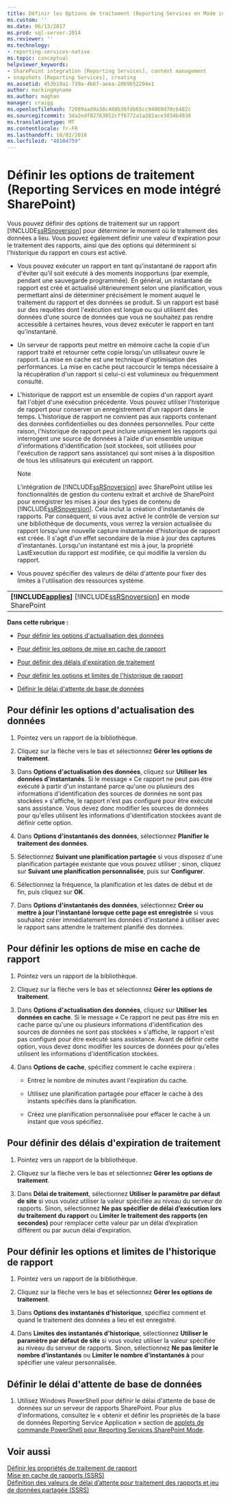 ```yaml
---
title: Définir les Options de traitement (Reporting Services en Mode intégré SharePoint) | Microsoft Docs
ms.custom: ''
ms.date: 06/13/2017
ms.prod: sql-server-2014
ms.reviewer: ''
ms.technology:
- reporting-services-native
ms.topic: conceptual
helpviewer_keywords:
- SharePoint integration [Reporting Services], content management
- snapshots [Reporting Services], creating
ms.assetid: 453b19a1-739a-4b67-aeea-2069b52204e1
author: markingmyname
ms.author: maghan
manager: craigg
ms.openlocfilehash: 72089aad9a38c488b36fdb65cc94060d70c6482c
ms.sourcegitcommit: 3da2edf82763852cff6772a1a282ace3034b4936
ms.translationtype: MT
ms.contentlocale: fr-FR
ms.lasthandoff: 10/02/2018
ms.locfileid: "48104759"
---
```

# <a name="set-processing-options-reporting-services-in-sharepoint-integrated-mode"></a>Définir les options de traitement (Reporting Services en mode intégré SharePoint)
  Vous pouvez définir des options de traitement sur un rapport [!INCLUDE[ssRSnoversion](../includes/ssrsnoversion-md.md)] pour déterminer le moment où le traitement des données a lieu. Vous pouvez également définir une valeur d'expiration pour le traitement des rapports, ainsi que des options qui déterminent si l'historique du rapport en cours est activé.  
  
-   Vous pouvez exécuter un rapport en tant qu'instantané de rapport afin d'éviter qu'il soit exécuté à des moments inopportuns (par exemple, pendant une sauvegarde programmée). En général, un instantané de rapport est créé et actualisé ultérieurement selon une planification, vous permettant ainsi de déterminer précisément le moment auquel le traitement du rapport et des données se produit. Si un rapport est basé sur des requêtes dont l'exécution est longue ou qui utilisent des données d'une source de données que vous ne souhaitez pas rendre accessible à certaines heures, vous devez exécuter le rapport en tant qu'instantané.  
  
-   Un serveur de rapports peut mettre en mémoire cache la copie d'un rapport traité et retourner cette copie lorsqu'un utilisateur ouvre le rapport. La mise en cache est une technique d'optimisation des performances. La mise en cache peut raccourcir le temps nécessaire à la récupération d'un rapport si celui-ci est volumineux ou fréquemment consulté.  
  
-   L'historique de rapport est un ensemble de copies d'un rapport ayant fait l'objet d'une exécution précédente. Vous pouvez utiliser l'historique de rapport pour conserver un enregistrement d'un rapport dans le temps. L'historique de rapport ne convient pas aux rapports contenant des données confidentielles ou des données personnelles. Pour cette raison, l'historique de rapport peut inclure uniquement les rapports qui interrogent une source de données à l'aide d'un ensemble unique d'informations d'identification (soit stockées, soit utilisées pour l'exécution de rapport sans assistance) qui sont mises à la disposition de tous les utilisateurs qui exécutent un rapport.  
  
    > [!NOTE]  
    >  L'intégration de [!INCLUDE[ssRSnoversion](../includes/ssrsnoversion-md.md)] avec SharePoint utilise les fonctionnalités de gestion du contenu extrait et archivé de SharePoint pour enregistrer les mises à jour des types de contenu de [!INCLUDE[ssRSnoversion](../includes/ssrsnoversion-md.md)]. Cela inclut la création d'instantanés de rapports. Par conséquent, si vous avez activé le contrôle de version sur une bibliothèque de documents, vous verrez la version actualisée du rapport lorsqu'une nouvelle capture instantanée d'historique de rapport est créée. Il s'agit d'un effet secondaire de la mise à jour des captures d'instantanés. Lorsqu'un instantané est mis à jour, la propriété LastExecution du rapport est modifiée, ce qui modifie la version du rapport.  
  
-   Vous pouvez spécifier des valeurs de délai d'attente pour fixer des limites à l'utilisation des ressources système.  
  
||  
|-|  
|**[!INCLUDE[applies](../includes/applies-md.md)]**  [!INCLUDE[ssRSnoversion](../includes/ssrsnoversion-md.md)] en mode SharePoint|  
  
 **Dans cette rubrique :**  
  
-   [Pour définir les options d'actualisation des données](#bkmk_set_data_refresh)  
  
-   [Pour définir les options de mise en cache de rapport](#bkmk_set_report_caching)  
  
-   [Pour définir des délais d'expiration de traitement](#bkmk_set_processing)  
  
-   [Pour définir les options et limites de l'historique de rapport](#bkmk_set_report_history)  
  
-   [Définir le délai d'attente de base de données](#bkmk_set_database_timeout)  
  
##  <a name="bkmk_set_data_refresh"></a> Pour définir les options d'actualisation des données  
  
1.  Pointez vers un rapport de la bibliothèque.  
  
2.  Cliquez sur la flèche vers le bas et sélectionnez **Gérer les options de traitement**.  
  
3.  Dans **Options d'actualisation des données**, cliquez sur **Utiliser les données d'instantanés**. Si le message « Ce rapport ne peut pas être exécuté à partir d'un instantané parce qu'une ou plusieurs des informations d'identification des sources de données ne sont pas stockées » s'affiche, le rapport n'est pas configuré pour être exécuté sans assistance. Vous devez donc modifier les sources de données pour qu'elles utilisent les informations d'identification stockées avant de définir cette option.  
  
4.  Dans **Options d'instantanés des données**, sélectionnez **Planifier le traitement des données**.  
  
5.  Sélectionnez **Suivant une planification partagée** si vous disposez d'une planification partagée existante que vous pouvez utiliser ; sinon, cliquez sur **Suivant une planification personnalisée**, puis sur **Configurer**.  
  
6.  Sélectionnez la fréquence, la planification et les dates de début et de fin, puis cliquez sur **OK**.  
  
7.  Dans **Options d'instantanés des données**, sélectionnez **Créer ou mettre à jour l'instantané lorsque cette page est enregistrée** si vous souhaitez créer immédiatement les données d'instantané à utiliser avec le rapport sans attendre le traitement planifié des données.  
  
##  <a name="bkmk_set_report_caching"></a> Pour définir les options de mise en cache de rapport  
  
1.  Pointez vers un rapport de la bibliothèque.  
  
2.  Cliquez sur la flèche vers le bas et sélectionnez **Gérer les options de traitement**.  
  
3.  Dans **Options d'actualisation des données**, cliquez sur **Utiliser les données en cache**. Si le message « Ce rapport ne peut pas être mis en cache parce qu'une ou plusieurs informations d'identification des sources de données ne sont pas stockées » s'affiche, le rapport n'est pas configuré pour être exécuté sans assistance. Avant de définir cette option, vous devez donc modifier les sources de données pour qu'elles utilisent les informations d'identification stockées.  
  
4.  Dans **Options de cache**, spécifiez comment le cache expirera :  
  
    -   Entrez le nombre de minutes avant l'expiration du cache.  
  
    -   Utilisez une planification partagée pour effacer le cache à des instants spécifiés dans la planification.  
  
    -   Créez une planification personnalisée pour effacer le cache à un instant que vous spécifiez.  
  
##  <a name="bkmk_set_processing"></a> Pour définir des délais d'expiration de traitement  
  
1.  Pointez vers un rapport de la bibliothèque.  
  
2.  Cliquez sur la flèche vers le bas et sélectionnez **Gérer les options de traitement**.  
  
3.  Dans **Délai de traitement**, sélectionnez **Utiliser le paramètre par défaut de site** si vous voulez utiliser la valeur spécifiée au niveau du serveur de rapports. Sinon, sélectionnez **Ne pas spécifier de délai d’exécution lors du traitement du rapport** ou **Limiter le traitement des rapports (en secondes)** pour remplacer cette valeur par un délai d’expiration différent ou par aucun délai d’expiration.  
  
##  <a name="bkmk_set_report_history"></a> Pour définir les options et limites de l'historique de rapport  
  
1.  Pointez vers un rapport de la bibliothèque.  
  
2.  Cliquez sur la flèche vers le bas et sélectionnez **Gérer les options de traitement**.  
  
3.  Dans **Options des instantanés d'historique**, spécifiez comment et quand le traitement des données a lieu et est enregistré.  
  
4.  Dans **Limites des instantanés d'historique**, sélectionnez **Utiliser le paramètre par défaut de site** si vous voulez utiliser la valeur spécifiée au niveau du serveur de rapports. Sinon, sélectionnez **Ne pas limiter le nombre d'instantanés** ou **Limiter le nombre d'instantanés à** pour spécifier une valeur personnalisée.  
  
##  <a name="bkmk_set_database_timeout"></a> Définir le délai d'attente de base de données  
  
1.  Utilisez Windows PowerShell pour définir le délai d'attente de base de données sur un serveur de rapports SharePoint. Pour plus d’informations, consultez le « obtenir et définir les propriétés de la base de données Reporting Service Application » section de [applets de commande PowerShell pour Reporting Services SharePoint Mode](../../2014/reporting-services/powershell-cmdlets-for-reporting-services-sharepoint-mode.md).  
  
## <a name="see-also"></a>Voir aussi  
 [Définir les propriétés de traitement de rapport](report-server/set-report-processing-properties.md)   
 [Mise en cache de rapports &#40;SSRS&#41;](report-server/caching-reports-ssrs.md)   
 [Définition des valeurs de délai d’attente pour traitement des rapports et jeu de données partagée &#40;SSRS&#41;](report-server/setting-time-out-values-for-report-and-shared-dataset-processing-ssrs.md)  
  
  
